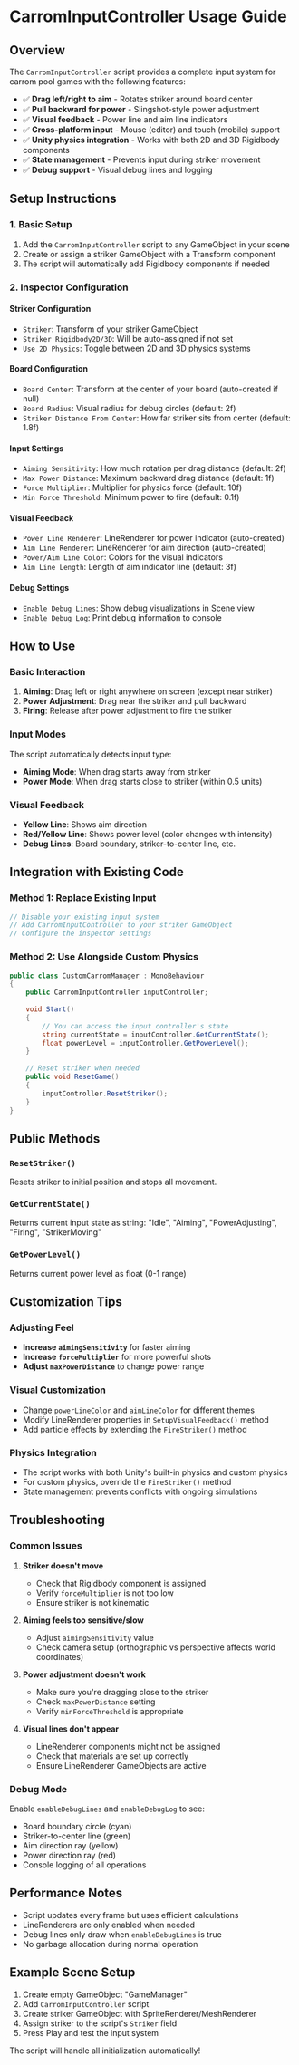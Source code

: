 # CarromInputController Usage Guide

## Overview
The `CarromInputController` script provides a complete input system for carrom pool games with the following features:

- ✅ **Drag left/right to aim** - Rotates striker around board center
- ✅ **Pull backward for power** - Slingshot-style power adjustment
- ✅ **Visual feedback** - Power line and aim line indicators
- ✅ **Cross-platform input** - Mouse (editor) and touch (mobile) support
- ✅ **Unity physics integration** - Works with both 2D and 3D Rigidbody components
- ✅ **State management** - Prevents input during striker movement
- ✅ **Debug support** - Visual debug lines and logging

## Setup Instructions

### 1. Basic Setup
1. Add the `CarromInputController` script to any GameObject in your scene
2. Create or assign a striker GameObject with a Transform component
3. The script will automatically add Rigidbody components if needed

### 2. Inspector Configuration

#### **Striker Configuration**
- `Striker`: Transform of your striker GameObject
- `Striker Rigidbody2D/3D`: Will be auto-assigned if not set
- `Use 2D Physics`: Toggle between 2D and 3D physics systems

#### **Board Configuration**
- `Board Center`: Transform at the center of your board (auto-created if null)
- `Board Radius`: Visual radius for debug circles (default: 2f)
- `Striker Distance From Center`: How far striker sits from center (default: 1.8f)

#### **Input Settings**
- `Aiming Sensitivity`: How much rotation per drag distance (default: 2f)
- `Max Power Distance`: Maximum backward drag distance (default: 1f)
- `Force Multiplier`: Multiplier for physics force (default: 10f)
- `Min Force Threshold`: Minimum power to fire (default: 0.1f)

#### **Visual Feedback**
- `Power Line Renderer`: LineRenderer for power indicator (auto-created)
- `Aim Line Renderer`: LineRenderer for aim direction (auto-created)
- `Power/Aim Line Color`: Colors for the visual indicators
- `Aim Line Length`: Length of aim indicator line (default: 3f)

#### **Debug Settings**
- `Enable Debug Lines`: Show debug visualizations in Scene view
- `Enable Debug Log`: Print debug information to console

## How to Use

### Basic Interaction
1. **Aiming**: Drag left or right anywhere on screen (except near striker)
2. **Power Adjustment**: Drag near the striker and pull backward
3. **Firing**: Release after power adjustment to fire the striker

### Input Modes
The script automatically detects input type:
- **Aiming Mode**: When drag starts away from striker
- **Power Mode**: When drag starts close to striker (within 0.5 units)

### Visual Feedback
- **Yellow Line**: Shows aim direction
- **Red/Yellow Line**: Shows power level (color changes with intensity)
- **Debug Lines**: Board boundary, striker-to-center line, etc.

## Integration with Existing Code

### Method 1: Replace Existing Input
```csharp
// Disable your existing input system
// Add CarromInputController to your striker GameObject
// Configure the inspector settings
```

### Method 2: Use Alongside Custom Physics
```csharp
public class CustomCarromManager : MonoBehaviour
{
    public CarromInputController inputController;
    
    void Start()
    {
        // You can access the input controller's state
        string currentState = inputController.GetCurrentState();
        float powerLevel = inputController.GetPowerLevel();
    }
    
    // Reset striker when needed
    public void ResetGame()
    {
        inputController.ResetStriker();
    }
}
```

## Public Methods

### `ResetStriker()`
Resets striker to initial position and stops all movement.

### `GetCurrentState()`
Returns current input state as string: "Idle", "Aiming", "PowerAdjusting", "Firing", "StrikerMoving"

### `GetPowerLevel()`
Returns current power level as float (0-1 range)

## Customization Tips

### Adjusting Feel
- **Increase `aimingSensitivity`** for faster aiming
- **Increase `forceMultiplier`** for more powerful shots
- **Adjust `maxPowerDistance`** to change power range

### Visual Customization
- Change `powerLineColor` and `aimLineColor` for different themes
- Modify LineRenderer properties in `SetupVisualFeedback()` method
- Add particle effects by extending the `FireStriker()` method

### Physics Integration
- The script works with both Unity's built-in physics and custom physics
- For custom physics, override the `FireStriker()` method
- State management prevents conflicts with ongoing simulations

## Troubleshooting

### Common Issues

1. **Striker doesn't move**
   - Check that Rigidbody component is assigned
   - Verify `forceMultiplier` is not too low
   - Ensure striker is not kinematic

2. **Aiming feels too sensitive/slow**
   - Adjust `aimingSensitivity` value
   - Check camera setup (orthographic vs perspective affects world coordinates)

3. **Power adjustment doesn't work**
   - Make sure you're dragging close to the striker
   - Check `maxPowerDistance` setting
   - Verify `minForceThreshold` is appropriate

4. **Visual lines don't appear**
   - LineRenderer components might not be assigned
   - Check that materials are set up correctly
   - Ensure LineRenderer GameObjects are active

### Debug Mode
Enable `enableDebugLines` and `enableDebugLog` to see:
- Board boundary circle (cyan)
- Striker-to-center line (green)
- Aim direction ray (yellow)
- Power direction ray (red)
- Console logging of all operations

## Performance Notes

- Script updates every frame but uses efficient calculations
- LineRenderers are only enabled when needed
- Debug lines only draw when `enableDebugLines` is true
- No garbage allocation during normal operation

## Example Scene Setup

1. Create empty GameObject "GameManager"
2. Add `CarromInputController` script
3. Create striker GameObject with SpriteRenderer/MeshRenderer
4. Assign striker to the script's `Striker` field
5. Press Play and test the input system

The script will handle all initialization automatically! 